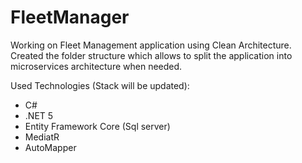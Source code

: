 # FleetManager
Working on Fleet Management application using Clean Architecture. Created the folder structure which allows to split the application into microservices architecture when needed.

Used Technologies (Stack will be updated):
- C#
- .NET 5
- Entity Framework Core (Sql server)
- MediatR
- AutoMapper
